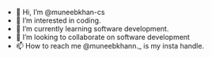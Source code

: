 - 👋 Hi, I’m @muneebkhan-cs
- 👀 I’m interested in coding.
- 🌱 I’m currently learning software development.
- 💞️ I’m looking to collaborate on software development
- 📫 How to reach me @muneebkhann._ is my insta handle.

<!---
muneebkhan-cs/muneebkhan-cs is a ✨ special ✨ repository because its `README.md` (this file) appears on your GitHub profile.
You can click the Preview link to take a look at your changes.
--->
